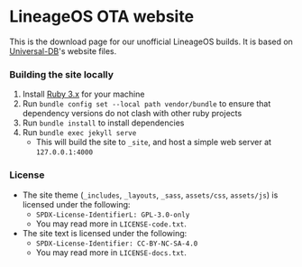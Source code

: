 # LineageOS OTA website

This is the download page for our unofficial LineageOS builds. It is based on [Universal-DB](https://github.com/Universal-Team/db)'s website files.

### Building the site locally

1. Install [Ruby 3.x](https://www.ruby-lang.org/) for your machine
1. Run `bundle config set --local path vendor/bundle` to ensure that dependency versions do not clash with other ruby projects
1. Run `bundle install` to install dependencies
1. Run `bundle exec jekyll serve`
    - This will build the site to `_site`, and host a simple web server at `127.0.0.1:4000`

### License

- The site theme (`_includes`, `_layouts`, `_sass`, `assets/css`, `assets/js`) is licensed under the following:
    - `SPDX-License-IdentifierL: GPL-3.0-only`
    - You may read more in `LICENSE-code.txt`.
- The site text is licensed under the following:
    - `SPDX-License-Identifier: CC-BY-NC-SA-4.0`
    - You may read more in `LICENSE-docs.txt`.
